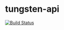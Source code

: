 # tungsten-api

[![Build Status](https://travis-ci.org/sguesdon/tungsten-api.svg?branch=master)](https://travis-ci.org/sguesdon/tungsten-api)
